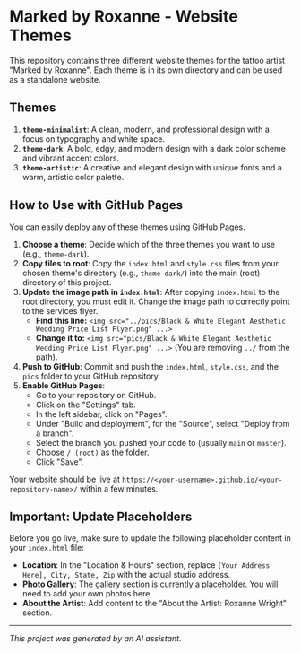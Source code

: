 # Marked by Roxanne - Website Themes

This repository contains three different website themes for the tattoo artist "Marked by Roxanne". Each theme is in its own directory and can be used as a standalone website.

## Themes

1.  **`theme-minimalist`**: A clean, modern, and professional design with a focus on typography and white space.
2.  **`theme-dark`**: A bold, edgy, and modern design with a dark color scheme and vibrant accent colors.
3.  **`theme-artistic`**: A creative and elegant design with unique fonts and a warm, artistic color palette.

## How to Use with GitHub Pages

You can easily deploy any of these themes using GitHub Pages.

1.  **Choose a theme**: Decide which of the three themes you want to use (e.g., `theme-dark`).
2.  **Copy files to root**: Copy the `index.html` and `style.css` files from your chosen theme's directory (e.g., `theme-dark/`) into the main (root) directory of this project.
3.  **Update the image path in `index.html`**: After copying `index.html` to the root directory, you must edit it. Change the image path to correctly point to the services flyer.
    *   **Find this line:** `<img src="../pics/Black & White Elegant Aesthetic Wedding Price List Flyer.png" ...>`
    *   **Change it to:** `<img src="pics/Black & White Elegant Aesthetic Wedding Price List Flyer.png" ...>`
    (You are removing `../` from the path).
4.  **Push to GitHub**: Commit and push the `index.html`, `style.css`, and the `pics` folder to your GitHub repository.
5.  **Enable GitHub Pages**:
    *   Go to your repository on GitHub.
    *   Click on the "Settings" tab.
    *   In the left sidebar, click on "Pages".
    *   Under "Build and deployment", for the "Source", select "Deploy from a branch".
    *   Select the branch you pushed your code to (usually `main` or `master`).
    *   Choose `/ (root)` as the folder.
    *   Click "Save".

Your website should be live at `https://<your-username>.github.io/<your-repository-name>/` within a few minutes.

## Important: Update Placeholders

Before you go live, make sure to update the following placeholder content in your `index.html` file:

*   **Location**: In the "Location & Hours" section, replace `[Your Address Here], City, State, Zip` with the actual studio address.
*   **Photo Gallery**: The gallery section is currently a placeholder. You will need to add your own photos here.
*   **About the Artist**: Add content to the "About the Artist: Roxanne Wright" section.

---

*This project was generated by an AI assistant.* 